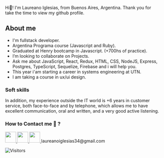 Hi👋! I'm Laureano Iglesias, from Buenos Aires, Argentina.
Thank you for take the time to view my github profile.

## About me
- I'm fullstack developer.
- Argentina Programa course (Javascript and Ruby).
- Graduated at Henry bootcamp in Javascript. (+700hs of practice).
-  I’m looking to collaborate on Projects.
- Ask me about JavaScript, React, Redux, HTML, CSS, NodeJS, Express, Postgres, TypeScript, Sequelize, Firebase and i will help you.
- This year i'am starting a career in systems engineering at UTN.
- I am taking a course in ux/ui design.
### Soft skills
In addition, my experience outside the IT world is +6 years in customer service, both face-to-face and by telephone, which allows me to have excellent communication, oral and written, and a very good active listening. 

### How to Contact me 💬 ?

<a href="https://www.linkedin.com/in/laureano-iglesias/">
<img  src="https://cdn-icons-png.flaticon.com/512/3536/3536569.png" width="35"/>
</a> 
<a href="https://twitter.com/ldIglesias">
<img  src="https://cdn-icons-png.flaticon.com/128/25/25347.png" width="35"/>
</a> 
<a href="mailto:laureanoiglesias34@gmail.com?Subject=I%20wanna%20contact%20you.">
<img src="https://cdn-icons-png.flaticon.com/128/60/60543.png" width="35">
</a>
laureanoiglesias34@gmail.com

![Visitors](https://api.visitorbadge.io/api/visitors?path=https%3A%2F%2Fgithub.com%2Fmrchurches&label=Visitors&labelColor=%23697689&countColor=%23555555)
